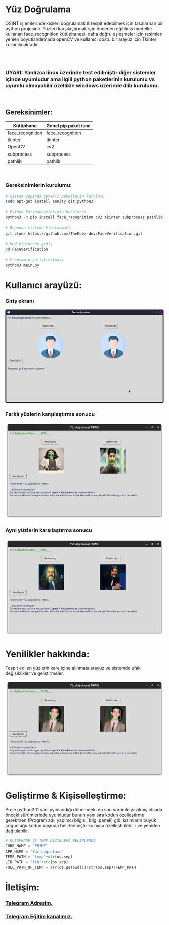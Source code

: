 # Yüz Doğrulama
<p>OSINT işlemlerinde kişileri doğrulamak & tespit edebilmek için tasalarnan bir python projesidir. Yüzleri karşılaştırmak için önceden eğitilmiş modeller kullanan face_recognition kütüphanesi, daha doğru eşleşmeler için resimleri yenien boyutlandırmada openCV ve kullanıcı dostu bir arayüz için Tkinter kullanılmaktadır.</p>

<br>
<br>
<h3> <B>
UYARI: Yanlızca linux üzerinde test edilmiştir diğer sistemler içinde uyumludur ama 
ilgili python paketlerinin kurulumu vs uyumlu olmayabilir özellikle windows üzerinde dlib kurulumu.
</B></h3>
</br>


## Gereksinimler:

| Kütüphane | Genel pip paket ismi |
|-----------|----------------------|
| face_recognition | face_recognition |
| tkinter           | tkinter
| OpenCV            | cv2
| subprocess        | subprocess
| pathlib           | pathlib


</br>

### Gereksinimlerin kurulumu:

```bash
# Sistem çapında gerekli paketlerin kurulumu
sudo apt-get install zenity git python3 

# Python kütüpahanelerinin kurulması
python3 -m pip install face_recognition cv2 tkinter subprocess pathlib

# Reponun sisteme klonlanması
git clone https://github.com/TheKoba-dev/FaceVerification.git

# Kod klasörüne gidiş
cd FaceVerification

# Programın çalıştırılması
python3 main.py

```

# Kullanıcı arayüzü:


### <B>Giriş ekranı </B>
<img src="img/giris.png">

</br>

### Farklı yüzlerin karşılaştırma sonucu
<img src="img/farkli.png"> 

</br>

### Aynı yüzlerin karşılaştırma sonucu
<img src="img/ayni.png">

</br>

# Yenilikler hakkında:

<p>Tespit edilen yüzlerin kare içine alınması arayüz ve sistemde ufak değişiklikler ve geliştirmeler.</p>

<img src="img/update1.png">


</br>

# Geliştirme & Kişiselleştirme:

<p>Proje python3.11 yani yyınlandığı dönemdeki en son sürümle yazılmış olsada önceki sürümlerlede uyumludur 
bunun yanı sıra kodun özelleştirme gerektiren (Program adı, yapımcı bilgisi, bilgi paneli) gibi kısımların büyük çoğunluğu kodun başında belirlenmiştir kolayca özelleştirilebilir ve yeniden dağıtılabilir.</p>


```python
# KUTUPHANE VE TEMP DIZINLERI BELIRLENDI 
CORP_NAME = "PRIME"
APP_NAME = "Yüz doğrulama"
TEMP_PATH = "temp"+str(os.sep)
LIB_PATH = "lib"+str(os.sep)
FULL_PATH_OF_TEMP = str(os.getcwd())+str(os.sep)+TEMP_PATH
```

# İletişim:
<B><h3><a href="https://t.me/BayTapsan">Telegram Adresim.</a></h3></B>

<B><h3><a href="https://t.me/safaksiz_egitim">Telegram Eğitim kanalımız.</a></h3></B>









<!-- Prime osint project için yazılmıştır. [2020 - ~]. -->
<!-- Destek olan tüm hanedan üyelerine selam olsun -->